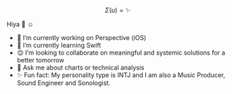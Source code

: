 $$
\Sigma(u) =  ✨
$$

Hiya 👋 ☺️ 
- 🔭 I’m currently working on Perspective (iOS)
- 🌱 I’m currently learning Swift
- 😌 I’m looking to collaborate on meaningful and systemic solutions for a better tomorrow
- 💬 Ask me about charts or technical analysis
- ✨ Fun fact: My personality type is INTJ and I am also a Music Producer, Sound Engineer and Sonologist.
